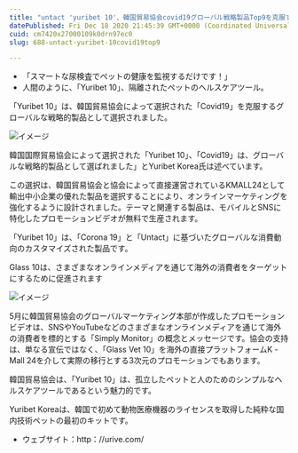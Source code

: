 ```yaml
---
title: "untact 'yuribet 10'、韓国貿易協会covid19グローバル戦略製品Top9を克服する"
datePublished: Fri Dec 18 2020 21:45:39 GMT+0000 (Coordinated Universal Time)
cuid: cm7420x27000109k0drn97ec0
slug: 688-untact-yuribet-10covid19top9

---
```



- 「スマートな尿検査でペットの健康を監視するだけです！」
- 人間のように、「Yuribet 10」、隔離されたペットのヘルスケアツール。

「Yuribet 10」は、韓国貿易協会によって選択された「Covid19」を克服するグローバルな戦略的製品として選択されました。

![イメージ](https://cdn.hashnode.com/res/hashnode/image/upload/v1739494347633/1163ede4-fe36-4cf1-a1f5-0d1870eab07e.jpeg)

韓国国際貿易協会によって選択された「Yuribet 10」、「Covid19」は、グローバルな戦略的製品として選ばれました」とYuribet Korea氏は述べています。

この選択は、韓国貿易協会と協会によって直接運営されているKMALL24として輸出中小企業の優れた製品を選択することにより、オンラインマーケティングを強化するように設計されました。テーマと関連する製品は、モバイルとSNSに特化したプロモーションビデオが無料で生産されます。

「Yuribet 10」は、「Corona 19」と「Untact」に基づいたグローバルな消費動向のカスタマイズされた製品です。

Glass 10は、さまざまなオンラインメディアを通じて海外の消費者をターゲットにするために促進されます

![イメージ](https://cdn.hashnode.com/res/hashnode/image/upload/v1739494350439/08a51e05-f2a7-4130-88ac-b52bed594baf.png)

5月に韓国貿易協会のグローバルマーケティング本部が作成したプロモーションビデオは、SNSやYouTubeなどのさまざまなオンラインメディアを通じて海外の消費者を標的とする「Simply Monitor」の概念とメッセージです。協会の支持は、単なる宣伝ではなく、「Glass Vet 10」を海外の直接プラットフォームK -Mall 24を介して実際の移行とする3次元のプロモーションでもあります。

韓国貿易協会は、「Yuribet 10」は、孤立したペットと人のためのシンプルなヘルスケアツールであるという魅力的です。

Yuribet Koreaは、韓国で初めて動物医療機器のライセンスを取得した純粋な国内技術ペットの最初のキットです。

- ウェブサイト：http：//urive.com/